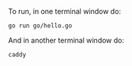 To run, in one terminal window do:

    go run go/hello.go

And in another terminal window do:

    caddy
